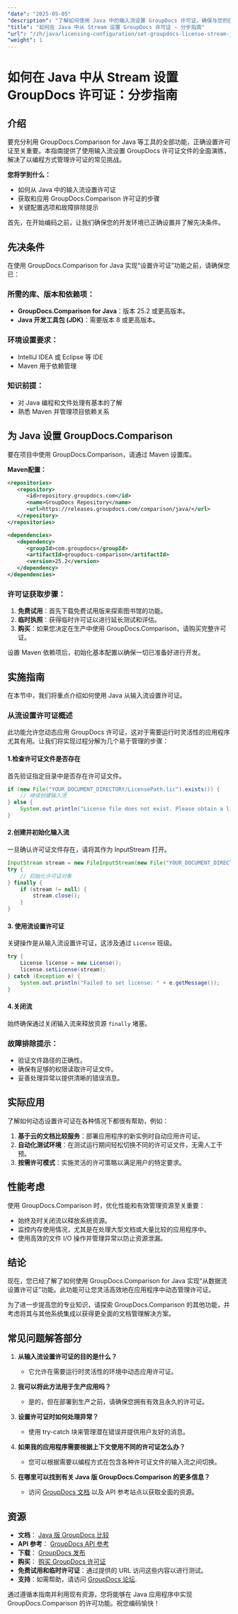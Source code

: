 ```yaml
---
"date": "2025-05-05"
"description": "了解如何使用 Java 中的输入流设置 GroupDocs 许可证，确保与您的应用程序无缝集成。"
"title": "如何在 Java 中从 Stream 设置 GroupDocs 许可证 — 分步指南"
"url": "/zh/java/licensing-configuration/set-groupdocs-license-stream-java-guide/"
"weight": 1
---
```


# 如何在 Java 中从 Stream 设置 GroupDocs 许可证：分步指南

## 介绍

要充分利用 GroupDocs.Comparison for Java 等工具的全部功能，正确设置许可证至关重要。本指南提供了使用输入流设置 GroupDocs 许可证文件的全面演练，解决了以编程方式管理许可证的常见挑战。

**您将学到什么：**
- 如何从 Java 中的输入流设置许可证
- 获取和应用 GroupDocs.Comparison 许可证的步骤
- 关键配置选项和故障排除提示

首先，在开始编码之前，让我们确保您的开发环境已正确设置并了解先决条件。

## 先决条件

在使用 GroupDocs.Comparison for Java 实现“设置许可证”功能之前，请确保您已：

### 所需的库、版本和依赖项：
- **GroupDocs.Comparison for Java**：版本 25.2 或更高版本。
- **Java 开发工具包 (JDK)**：需要版本 8 或更高版本。

### 环境设置要求：
- IntelliJ IDEA 或 Eclipse 等 IDE
- Maven 用于依赖管理

### 知识前提：
- 对 Java 编程和文件处理有基本的了解
- 熟悉 Maven 并管理项目依赖关系

## 为 Java 设置 GroupDocs.Comparison

要在项目中使用 GroupDocs.Comparison，请通过 Maven 设置库。

**Maven配置：**

```xml
<repositories>
   <repository>
      <id>repository.groupdocs.com</id>
      <name>GroupDocs Repository</name>
      <url>https://releases.groupdocs.com/comparison/java/</url>
   </repository>
</repositories>

<dependencies>
   <dependency>
      <groupId>com.groupdocs</groupId>
      <artifactId>groupdocs-comparison</artifactId>
      <version>25.2</version>
   </dependency>
</dependencies>
```

### 许可证获取步骤：
1. **免费试用**：首先下载免费试用版来探索图书馆的功能。
2. **临时执照**：获得临时许可证以进行延长测试和评估。
3. **购买**：如果您决定在生产中使用 GroupDocs.Comparison，请购买完整许可证。

设置 Maven 依赖项后，初始化基本配置以确保一切已准备好进行开发。

## 实施指南

在本节中，我们将重点介绍如何使用 Java 从输入流设置许可证。

### 从流设置许可证概述

此功能允许您动态应用 GroupDocs 许可证，这对于需要运行时灵活性的应用程序尤其有用。让我们将实现过程分解为几个易于管理的步骤：

#### 1.检查许可证文件是否存在
首先验证指定目录中是否存在许可证文件。

```java
if (new File("YOUR_DOCUMENT_DIRECTORY/LicensePath.lic").exists()) {
    // 继续创建输入流
} else {
    System.out.println("License file does not exist. Please obtain a license from GroupDocs.");
}
```

#### 2.创建并初始化输入流
一旦确认许可证文件存在，请将其作为 InputStream 打开。

```java
InputStream stream = new FileInputStream(new File("YOUR_DOCUMENT_DIRECTORY/LicensePath.lic"));
try {
    // 初始化许可证对象
} finally {
    if (stream != null) {
        stream.close();
    }
}
```

#### 3. 使用流设置许可证
关键操作是从输入流设置许可证，这涉及通过 `License` 班级。

```java
try {
    License license = new License();
    license.setLicense(stream);
} catch (Exception e) {
    System.out.println("Failed to set license: " + e.getMessage());
}
```

#### 4.关闭流
始终确保通过关闭输入流来释放资源 `finally` 堵塞。

### 故障排除提示：
- 验证文件路径的正确性。
- 确保有足够的权限读取许可证文件。
- 妥善处理异常以提供清晰的错误消息。

## 实际应用

了解如何动态设置许可证在各种情况下都很有帮助，例如：
1. **基于云的文档比较服务**：部署应用程序的新实例时自动应用许可证。
2. **自动化测试环境**：在测试运行期间轻松切换不同的许可证文件，无需人工干预。
3. **按需许可模式**：实施灵活的许可策略以满足用户的特定要求。

## 性能考虑

使用 GroupDocs.Comparison 时，优化性能和有效管理资源至关重要：
- 始终及时关闭流以释放系统资源。
- 监控内存使用情况，尤其是在处理大型文档或大量比较的应用程序中。
- 使用高效的文件 I/O 操作并管理异常以防止资源泄漏。

## 结论

现在，您已经了解了如何使用 GroupDocs.Comparison for Java 实现“从数据流设置许可证”功能。此功能可让您灵活高效地在应用程序中动态管理许可证。 

为了进一步提高您的专业知识，请探索 GroupDocs.Comparison 的其他功能，并考虑将其与其他系统集成以获得更全面的文档管理解决方案。

## 常见问题解答部分

1. **从输入流设置许可证的目的是什么？**
   - 它允许在需要运行时灵活性的环境中动态应用许可证。

2. **我可以将此方法用于生产应用吗？**
   - 是的，但在部署到生产之前，请确保您拥有有效且永久的许可证。

3. **设置许可证时如何处理异常？**
   - 使用 try-catch 块来管理潜在错误并提供用户友好的消息。

4. **如果我的应用程序需要根据上下文使用不同的许可证怎么办？**
   - 您可以根据需要以编程方式在包含各种许可证文件的输入流之间切换。

5. **在哪里可以找到有关 Java 版 GroupDocs.Comparison 的更多信息？**
   - 访问 [GroupDocs 文档](https://docs.groupdocs.com/comparison/java/) 以及 API 参考站点以获取全面的资源。

## 资源
- **文档**： [Java 版 GroupDocs 比较](https://docs.groupdocs.com/comparison/java/)
- **API 参考**： [GroupDocs API 参考](https://reference.groupdocs.com/comparison/java/)
- **下载**： [GroupDocs 发布](https://releases.groupdocs.com/comparison/java/)
- **购买**： [购买 GroupDocs 许可证](https://purchase.groupdocs.com/buy)
- **免费试用和临时许可证**：通过提供的 URL 访问这些内容以进行测试。
- **支持**：如需帮助，请访问 [GroupDocs 论坛](https://forum。groupdocs.com/c/comparison). 

通过遵循本指南并利用现有资源，您将能够在 Java 应用程序中实现 GroupDocs.Comparison 的许可功能。祝您编码愉快！